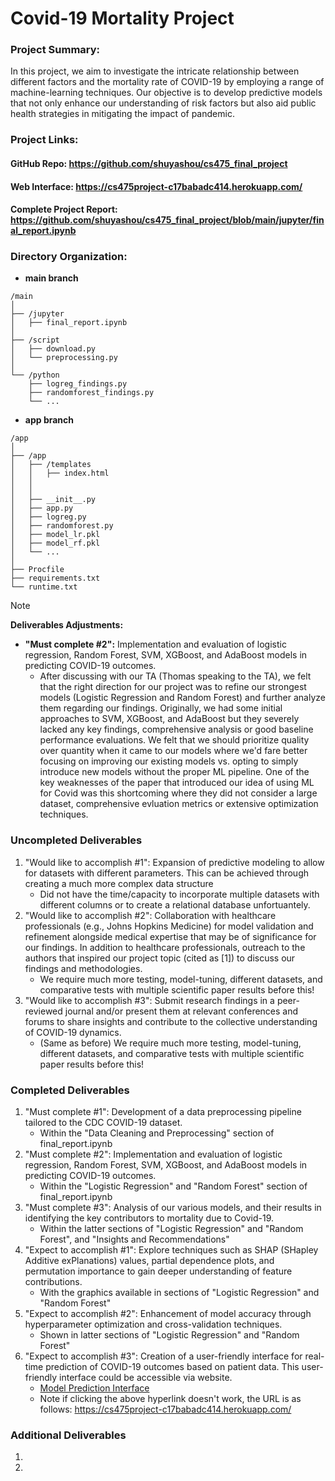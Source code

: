 # Covid-19 Mortality Project

### Project Summary:
In this project, we aim to investigate the intricate relationship between different factors and the mortality rate of COVID-19 by employing a range of machine-learning techniques. Our objective is to develop predictive models that not only enhance our understanding of risk factors but also aid public health strategies in mitigating the impact of pandemic.

### Project Links:
#### GitHub Repo: https://github.com/shuyashou/cs475_final_project
#### Web Interface: https://cs475project-c17babadc414.herokuapp.com/
#### Complete Project Report: https://github.com/shuyashou/cs475_final_project/blob/main/jupyter/final_report.ipynb

### Directory Organization:
- **main branch**
```
/main
│
├── /jupyter                 
│   ├── final_report.ipynb
│
├── /script                 
│   ├── download.py  
│   └── preprocessing.py
│
└── /python                 
    ├── logreg_findings.py           
    ├── randomforest_findings.py
    └── ...
```
- **app branch**
```
/app
│
├── /app                  
│   ├── /templates
│   │   ├── index.html
│   │
│   │
│   ├── __init__.py
│   ├── app.py
│   ├── logreg.py
│   ├── randomforest.py
│   ├── model_lr.pkl
│   ├── model_rf.pkl
│   └── ...
│
├── Procfile                             
├── requirements.txt         
└── runtime.txt             

```


> [!NOTE]
> **Deliverables Adjustments:**
> 
> - **"Must complete #2":** Implementation and evaluation of logistic regression, Random Forest, SVM, XGBoost, and AdaBoost models in predicting COVID-19 outcomes.
>   - After discussing with our TA (Thomas speaking to the TA), we felt that the right direction for our project was to refine our strongest models (Logistic Regression and Random Forest) and further analyze them regarding our findings. Originally, we had some initial approaches to SVM, XGBoost, and AdaBoost but they severely lacked any key findings, comprehensive analysis or good baseline performance evaluations. We felt that we should prioritize quality over quantity when it came to our models where we'd fare better focusing on improving our existing models vs. opting to simply introduce new models without the proper ML pipeline. One of the key weaknesses of the paper that introduced our idea of using ML for Covid was this shortcoming where they did not consider a large dataset, comprehensive evluation metrics or extensive optimization techniques.
> 


### Uncompleted Deliverables
1. "Would like to accomplish #1": Expansion of predictive modeling to allow for datasets with different parameters. This can be achieved through creating a much more complex data structure
    - Did not have the time/capacity to incorporate multiple datasets with different columns or to create a relational database unfortuantely.
2. "Would like to accomplish #2": Collaboration with healthcare professionals (e.g., Johns Hopkins Medicine) for model validation and refinement alongside medical expertise that may be of significance for our findings. In addition to healthcare professionals, outreach to the authors that inspired our project topic (cited as [1]) to discuss our findings and methodologies.
    - We require much more testing, model-tuning, different datasets, and comparative tests with multiple scientific paper results before this!
3. "Would like to accomplish #3": Submit research findings in a peer-reviewed journal and/or present them at relevant conferences and forums to share insights and contribute to the collective understanding of COVID-19 dynamics.
    - (Same as before) We require much more testing, model-tuning, different datasets, and comparative tests with multiple scientific paper results before this!

### Completed Deliverables
1. "Must complete #1": Development of a data preprocessing pipeline tailored to the CDC COVID-19 dataset.
    - Within the "Data Cleaning and Preprocessing" section of final_report.ipynb
2. "Must complete #2": Implementation and evaluation of logistic regression, Random Forest, SVM, XGBoost, and AdaBoost models in predicting COVID-19 outcomes.
    - Within the "Logistic Regression" and "Random Forest" section of final_report.ipynb
3. "Must complete #3": Analysis of our various models, and their results in identifying the key contributors to mortality due to Covid-19.
    - Within the latter sections of "Logistic Regression" and "Random Forest", and "Insights and Recommendations"
4. "Expect to accomplish #1": Explore techniques such as SHAP (SHapley Additive exPlanations) values, partial dependence plots, and permutation importance to gain deeper understanding of feature contributions.
    - With the graphics available in sections of "Logistic Regression" and "Random Forest"
5. "Expect to accomplish #2": Enhancement of model accuracy through hyperparameter optimization and cross-validation techniques.
    - Shown in latter sections of "Logistic Regression" and "Random Forest"
6. "Expect to accomplish #3": Creation of a user-friendly interface for real-time prediction of COVID-19 outcomes based on patient data. This user-friendly interface could be accessible via website.
    - [Model Prediction Interface](https://cs475project-c17babadc414.herokuapp.com/)
    - Note if clicking the above hyperlink doesn't work, the URL is as follows: <https://cs475project-c17babadc414.herokuapp.com/>

### Additional Deliverables
1. 
2. 
